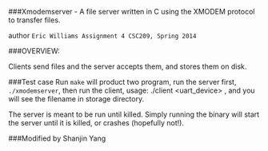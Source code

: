###Xmodemserver - A file server written in C using the XMODEM protocol to transfer files. 

author `Eric Williams
Assignment 4
CSC209, Spring 2014`

###OVERVIEW:

Clients send files and the server accepts them, and stores them on disk. 

###Test case
Run `make` will product two program, run the server first, `./xmodemserver`,
then run the client, usage: ./client <uart_device> <filename>, and you will
see the filename in storage directory.

The server is meant to be run until killed. Simply running the binary will
start the server until it is killed, or crashes (hopefully not!).

###Modified by Shanjin Yang
